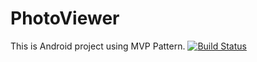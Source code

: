 # PhotoViewer
This is Android project using MVP Pattern.
[![Build Status](https://travis-ci.org/sunheehwang/PhotoViewer.svg?branch=master)](https://travis-ci.org/sunheehwang/PhotoViewer)
